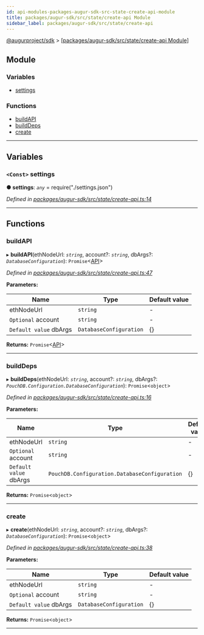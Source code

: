```yaml
---
id: api-modules-packages-augur-sdk-src-state-create-api-module
title: packages/augur-sdk/src/state/create-api Module
sidebar_label: packages/augur-sdk/src/state/create-api
---
```


[@augurproject/sdk](api-readme.md) > [[packages/augur-sdk/src/state/create-api Module]](api-modules-packages-augur-sdk-src-state-create-api-module.md)

## Module

### Variables

* [settings](api-modules-packages-augur-sdk-src-state-create-api-module.md#settings)

### Functions

* [buildAPI](api-modules-packages-augur-sdk-src-state-create-api-module.md#buildapi)
* [buildDeps](api-modules-packages-augur-sdk-src-state-create-api-module.md#builddeps)
* [create](api-modules-packages-augur-sdk-src-state-create-api-module.md#create)

---

## Variables

<a id="settings"></a>

### `<Const>` settings

**● settings**: *`any`* =  require("./settings.json")

*Defined in [packages/augur-sdk/src/state/create-api.ts:14](https://github.com/AugurProject/augur/blob/bae2172ca0/packages/augur-sdk/src/state/create-api.ts#L14)*

___

## Functions

<a id="buildapi"></a>

###  buildAPI

▸ **buildAPI**(ethNodeUrl: *`string`*, account?: *`string`*, dbArgs?: *`DatabaseConfiguration`*): `Promise`<[API](api-classes-packages-augur-sdk-src-state-getter-api-api.md)>

*Defined in [packages/augur-sdk/src/state/create-api.ts:47](https://github.com/AugurProject/augur/blob/bae2172ca0/packages/augur-sdk/src/state/create-api.ts#L47)*

**Parameters:**

| Name | Type | Default value |
| ------ | ------ | ------ |
| ethNodeUrl | `string` | - |
| `Optional` account | `string` | - |
| `Default value` dbArgs | `DatabaseConfiguration` |  {} |

**Returns:** `Promise`<[API](api-classes-packages-augur-sdk-src-state-getter-api-api.md)>

___
<a id="builddeps"></a>

###  buildDeps

▸ **buildDeps**(ethNodeUrl: *`string`*, account?: *`string`*, dbArgs?: *`PouchDB.Configuration.DatabaseConfiguration`*): `Promise`<`object`>

*Defined in [packages/augur-sdk/src/state/create-api.ts:16](https://github.com/AugurProject/augur/blob/bae2172ca0/packages/augur-sdk/src/state/create-api.ts#L16)*

**Parameters:**

| Name | Type | Default value |
| ------ | ------ | ------ |
| ethNodeUrl | `string` | - |
| `Optional` account | `string` | - |
| `Default value` dbArgs | `PouchDB.Configuration.DatabaseConfiguration` |  {} |

**Returns:** `Promise`<`object`>

___
<a id="create"></a>

###  create

▸ **create**(ethNodeUrl: *`string`*, account?: *`string`*, dbArgs?: *`DatabaseConfiguration`*): `Promise`<`object`>

*Defined in [packages/augur-sdk/src/state/create-api.ts:38](https://github.com/AugurProject/augur/blob/bae2172ca0/packages/augur-sdk/src/state/create-api.ts#L38)*

**Parameters:**

| Name | Type | Default value |
| ------ | ------ | ------ |
| ethNodeUrl | `string` | - |
| `Optional` account | `string` | - |
| `Default value` dbArgs | `DatabaseConfiguration` |  {} |

**Returns:** `Promise`<`object`>

___

